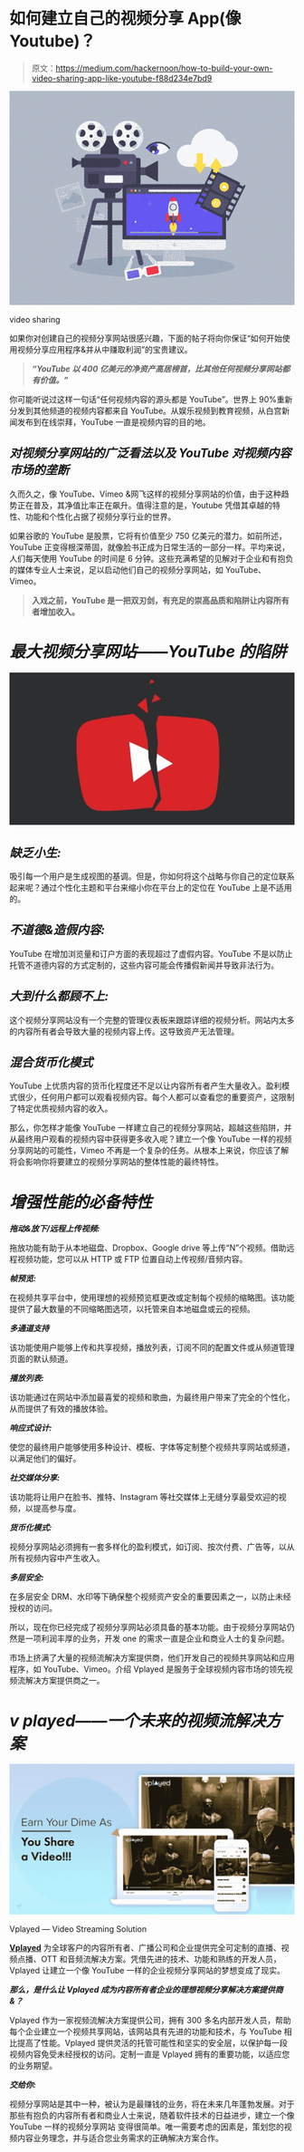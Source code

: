 # 如何建立自己的视频分享 App(像 Youtube)？

> 原文：<https://medium.com/hackernoon/how-to-build-your-own-video-sharing-app-like-youtube-f88d234e7bd9>

![](img/b1d926046fa94c655d0a7d46606ae300.png)

video sharing

如果你对创建自己的视频分享网站很感兴趣，下面的帖子将向你保证“如何开始使用视频分享应用程序&并从中赚取利润”的宝贵建议。

> ***“YouTube 以 400 亿美元的净资产高居榜首，比其他任何视频分享网站都有价值。”***

你可能听说过这样一句话“任何视频内容的源头都是 YouTube”。世界上 90%重新分发到其他频道的视频内容都来自 YouTube。从娱乐视频到教育视频，从白宫新闻发布到在线崇拜，YouTube 一直是视频内容的目的地。

## ***对视频分享网站的广泛看法以及 YouTube 对视频内容市场的垄断***

久而久之，像 YouTube、Vimeo &网飞这样的视频分享网站的价值，由于这种趋势正在普及，其净值比率正在飙升。值得注意的是，Youtube 凭借其卓越的特性、功能和个性化占据了视频分享行业的世界。

如果谷歌的 YouTube 是股票，它将有价值至少 750 亿美元的潜力。如前所述，YouTube 正变得根深蒂固，就像脸书正成为日常生活的一部分一样。平均来说，人们每天使用 YouTube 的时间是 6 分钟。这些充满希望的见解对于企业和有抱负的媒体专业人士来说，足以启动他们自己的视频分享网站，如 YouTube、Vimeo。

> **入戏之前，YouTube 是一把双刃剑，有充足的崇高品质和陷阱让内容所有者增加收入。**

# ***最大视频分享网站——YouTube 的陷阱***

![](img/f1f76bf3bd8ffbd606233ef2951a7c7c.png)

## ***缺乏小生:***

吸引每一个用户是生成视图的基调。但是，你如何将这个战略与你自己的定位联系起来呢？通过个性化主题和平台来缩小你在平台上的定位在 YouTube 上是不适用的。

## ***不道德&造假内容:***

YouTube 在增加浏览量和订户方面的表现超过了虚假内容。YouTube 不是以防止托管不道德内容的方式定制的，这些内容可能会传播假新闻并导致非法行为。

## ***大到什么都顾不上:***

这个视频分享网站没有一个完整的管理仪表板来跟踪详细的视频分析。网站内太多的内容所有者会导致大量的视频内容上传。这导致资产无法管理。

## ***混合货币化模式***

YouTube 上优质内容的货币化程度还不足以让内容所有者产生大量收入。盈利模式很少，任何用户都可以观看视频内容。每个人都可以查看您的重要资产，这限制了特定优质视频内容的收入。

那么，你怎样才能像 YouTube 一样建立自己的视频分享网站，超越这些陷阱，并从最终用户观看的视频内容中获得更多收入呢？建立一个像 YouTube 一样的视频分享网站的可能性，Vimeo 不再是一个复杂的任务。从根本上来说，你应该了解将会影响你将要建立的视频分享网站的整体性能的最终特性。

# ***增强性能的必备特性***

***拖动&放下/远程上传视频:***

拖放功能有助于从本地磁盘、Dropbox、Google drive 等上传“N”个视频。借助远程视频功能，您可以从 HTTP 或 FTP 位置自动上传视频/音频内容。

***帧预览:***

在视频共享平台中，使用理想的视频预览框更改或定制每个视频的缩略图。该功能提供了最大数量的不同缩略图选项，以托管来自本地磁盘或云的视频。

***多通道支持***

该功能使用户能够上传和共享视频，播放列表，订阅不同的配置文件或从频道管理页面的默认频道。

***播放列表:***

该功能通过在网站中添加最喜爱的视频和歌曲，为最终用户带来了完全的个性化，从而提供了有效的播放体验。

***响应式设计:***

使您的最终用户能够使用多种设计、模板、字体等定制整个视频共享网站或频道，以满足他们的偏好。

***社交媒体分享:***

该功能将让用户在脸书、推特、Instagram 等社交媒体上无缝分享最受欢迎的视频，以提高参与度。

***货币化模式:***

视频分享网站必须拥有一套多样化的盈利模式，如订阅、按次付费、广告等，以从所有视频内容中产生收入。

***多层安全:***

在多层安全 DRM、水印等下确保整个视频资产安全的重要因素之一，以防止未经授权的访问。

所以，现在你已经完成了视频分享网站必须具备的基本功能。由于视频分享网站仍然是一项利润丰厚的业务，开发 one 的需求一直是企业和商业人士的复杂问题。

市场上挤满了大量的视频流解决方案提供商，他们开发自己的视频共享网站和应用程序，如 YouTube、Vimeo。介绍 Vplayed 是服务于全球视频内容市场的领先视频流解决方案提供商之一。

# ***v played——一个未来的视频流解决方案***

![](img/3fec481295c9cc1898986eab4c9c37c2.png)

Vplayed — Video Streaming Solution

[**Vplayed**](https://www.vplayed.com/video-on-demand-solution.php?utm_source=Build%20Video%20Sharing%20App&utm_medium=InContentLink&utm_campaign=Hackernoon) 为全球客户的内容所有者、广播公司和企业提供完全可定制的直播、视频点播、OTT 和音频流解决方案。凭借先进的技术、功能和熟练的开发人员，Vplayed 让建立一个像 YouTube 一样的企业视频分享网站的梦想变成了现实。

***那么，是什么让 Vplayed 成为内容所有者企业的理想视频分享解决方案提供商&？***

Vplayed 作为一家视频流解决方案提供公司，拥有 300 多名内部开发人员，帮助每个企业建立一个视频共享网站，该网站具有先进的功能和技术，与 YouTube 相比提高了性能。Vplayed 提供灵活的托管可能性和坚实的安全层，以保护每一段视频内容免受未经授权的访问。定制一直是 Vplayed 拥有的重要功能，以适应您的业务期望。

***交给你:***

视频分享网站是其中一种，被认为是最赚钱的业务，将在未来几年蓬勃发展。对于那些有抱负的内容所有者和商业人士来说，随着软件技术的日益进步，建立一个像 YouTube 一样的视频分享网站 变得很简单。唯一需要考虑的因素是，策划您的视频内容业务理念，并与适合您业务需求的正确解决方案合作。